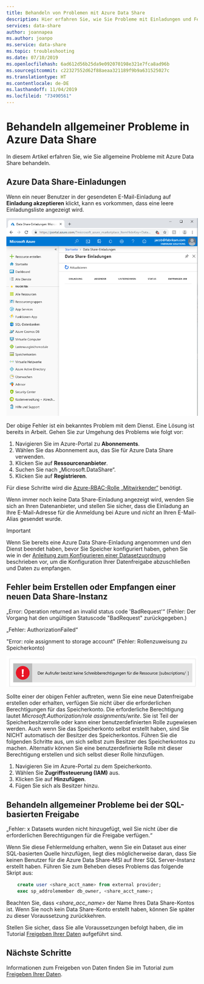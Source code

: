 ```yaml
---
title: Behandeln von Problemen mit Azure Data Share
description: Hier erfahren Sie, wie Sie Probleme mit Einladungen und Fehlern beim Erstellen oder Empfangen von Datenfreigaben mit Azure Data Share behandeln.
services: data-share
author: joannapea
ms.author: joanpo
ms.service: data-share
ms.topic: troubleshooting
ms.date: 07/10/2019
ms.openlocfilehash: 6ad612d56b25da9e092070198e321e7fca8ad96b
ms.sourcegitcommit: c22327552d62f88aeaa321189f9b9a631525027c
ms.translationtype: HT
ms.contentlocale: de-DE
ms.lasthandoff: 11/04/2019
ms.locfileid: "73490561"
---
```

# <a name="troubleshoot-common-issues-in-azure-data-share"></a>Behandeln allgemeiner Probleme in Azure Data Share 

In diesem Artikel erfahren Sie, wie Sie allgemeine Probleme mit Azure Data Share behandeln. 

## <a name="azure-data-share-invitations"></a>Azure Data Share-Einladungen 

Wenn ein neuer Benutzer in der gesendeten E-Mail-Einladung auf **Einladung akzeptieren** klickt, kann es vorkommen, dass eine leere Einladungsliste angezeigt wird. 

![Keine Einladungen](media/no-invites.png)

Der obige Fehler ist ein bekanntes Problem mit dem Dienst. Eine Lösung ist bereits in Arbeit. Gehen Sie zur Umgehung des Problems wie folgt vor: 

1. Navigieren Sie im Azure-Portal zu **Abonnements**.
1. Wählen Sie das Abonnement aus, das Sie für Azure Data Share verwenden.
1. Klicken Sie auf **Ressourcenanbieter**.
1. Suchen Sie nach „Microsoft.DataShare“.
1. Klicken Sie auf **Registrieren**.

Für diese Schritte wird die [Azure-RBAC-Rolle „Mitwirkender“](https://docs.microsoft.com/azure/role-based-access-control/built-in-roles#contributor) benötigt. 

Wenn immer noch keine Data Share-Einladung angezeigt wird, wenden Sie sich an Ihren Datenanbieter, und stellen Sie sicher, dass die Einladung an Ihre E-Mail-Adresse für die Anmeldung bei Azure und *nicht* an Ihren E-Mail-Alias gesendet wurde. 

> [!IMPORTANT]
> Wenn Sie bereits eine Azure Data Share-Einladung angenommen und den Dienst beendet haben, bevor Sie Speicher konfiguriert haben, gehen Sie wie in der [Anleitung zum Konfigurieren einer Datasetzuordnung](how-to-configure-mapping.md) beschrieben vor, um die Konfiguration Ihrer Datenfreigabe abzuschließen und Daten zu empfangen. 

## <a name="error-when-creating-or-receiving-a-new-data-share"></a>Fehler beim Erstellen oder Empfangen einer neuen Data Share-Instanz

„Error: Operation returned an invalid status code 'BadRequest'“ (Fehler: Der Vorgang hat den ungültigen Statuscode "BadRequest" zurückgegeben.)

„Fehler: AuthorizationFailed“

"Error: role assignment to storage account" (Fehler: Rollenzuweisung zu Speicherkonto)

![Berechtigungsfehler](media/error-write-privilege.png)

Sollte einer der obigen Fehler auftreten, wenn Sie eine neue Datenfreigabe erstellen oder erhalten, verfügen Sie nicht über die erforderlichen Berechtigungen für das Speicherkonto. Die erforderliche Berechtigung lautet *Microsoft.Authorization/role assignments/write*. Sie ist Teil der Speicherbesitzerrolle oder kann einer benutzerdefinierten Rolle zugewiesen werden. Auch wenn Sie das Speicherkonto selbst erstellt haben, sind Sie NICHT automatisch der Besitzer des Speicherkontos. Führen Sie die folgenden Schritte aus, um sich selbst zum Besitzer des Speicherkontos zu machen. Alternativ können Sie eine benutzerdefinierte Rolle mit dieser Berechtigung erstellen und sich selbst dieser Rolle hinzufügen.  

1. Navigieren Sie im Azure-Portal zu dem Speicherkonto.
1. Wählen Sie **Zugriffssteuerung (IAM)** aus.
1. Klicken Sie auf **Hinzufügen**.
1. Fügen Sie sich als Besitzer hinzu.

## <a name="troubleshooting-sql-based-sharing"></a>Behandeln allgemeiner Probleme bei der SQL-basierten Freigabe

„Fehler: x Datasets wurden nicht hinzugefügt, weil Sie nicht über die erforderlichen Berechtigungen für die Freigabe verfügen.“

Wenn Sie diese Fehlermeldung erhalten, wenn Sie ein Dataset aus einer SQL-basierten Quelle hinzufügen, liegt dies möglicherweise daran, dass Sie keinen Benutzer für die Azure Data Share-MSI auf Ihrer SQL Server-Instanz erstellt haben.  Führen Sie zum Beheben dieses Problems das folgende Skript aus:

```sql
    create user <share_acct_name> from external provider;     
    exec sp_addrolemember db_owner, <share_acct_name>; 
```      
Beachten Sie, dass *<share_acc_name>* der Name Ihres Data Share-Kontos ist. Wenn Sie noch kein Data Share-Konto erstellt haben, können Sie später zu dieser Voraussetzung zurückkehren.         

Stellen Sie sicher, dass Sie alle Voraussetzungen befolgt haben, die im Tutorial [Freigeben Ihrer Daten](share-your-data.md) aufgeführt sind.

## <a name="next-steps"></a>Nächste Schritte

Informationen zum Freigeben von Daten finden Sie im Tutorial zum [Freigeben Ihrer Daten](share-your-data.md).

